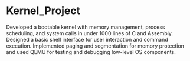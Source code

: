 # Kernel_Project
Developed a bootable kernel with memory management, process scheduling, and system calls in under 1000 lines of C and Assembly. Designed a basic shell interface for user interaction and command execution. Implemented paging and segmentation for memory protection and used QEMU for testing and debugging low-level OS components.
